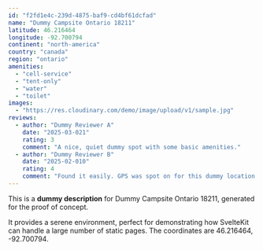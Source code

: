 ```yaml
---
id: "f2fd1e4c-239d-4875-baf9-cd4bf61dcfad"
name: "Dummy Campsite Ontario 18211"
latitude: 46.216464
longitude: -92.700794
continent: "north-america"
country: "canada"
region: "ontario"
amenities:
  - "cell-service"
  - "tent-only"
  - "water"
  - "toilet"
images:
  - "https://res.cloudinary.com/demo/image/upload/v1/sample.jpg"
reviews:
  - author: "Dummy Reviewer A"
    date: "2025-03-021"
    rating: 3
    comment: "A nice, quiet dummy spot with some basic amenities."
  - author: "Dummy Reviewer B"
    date: "2025-02-010"
    rating: 4
    comment: "Found it easily. GPS was spot on for this dummy location."
---
```


This is a **dummy description** for Dummy Campsite Ontario 18211, generated for the proof of concept.

It provides a serene environment, perfect for demonstrating how SvelteKit can handle a large number of static pages. The coordinates are 46.216464, -92.700794.
